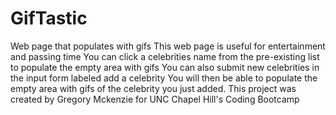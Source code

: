 # GifTastic
Web page that populates with gifs
This web page is useful for entertainment and passing time
You can click a celebrities name from the pre-existing list to populate the empty area with gifs
You can also submit new celebrities in the input form labeled add a celebrity
You will then be able to populate the empty area with gifs of the celebrity you just added.
This project was created by Gregory Mckenzie for UNC Chapel Hill's Coding Bootcamp